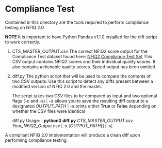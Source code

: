 Compliance Test
===============

Contained in this directory are the tools required to perform compliance testing on NFIQ 2.0. 

**NOTE** It is important to have Python Pandas v1.1.0 installed for the diff script to work correctly. 


1. CTS_MASTER_OUTPUT.csv
	The correct NFIQ2 score output for the Compliance Test dataset found here: [NFIQ2 Compliance Test Set](INSERT_CTS_LINK_HERE)
	This CSV output contains NFIQ2 scores and their individual quality scores. 
	It also contains actionable quality scores. Speed output has been omitted.


2. diff.py
	The python script that will be used to compare the contents of two CSV outputs. 
	Use this script to detect any diffs present between a modified version of NFIQ 2.0 and the master.

	
	The script takes two CSV files to be compared as input and two optional flags (-o and -s)
		| -o allows you to save the resulting diff output to a designated _OUTPUT_PATH_
		| -s prints either **True** or **False** depending on whether the CSV files were identical

	
	diff.py Usage:
		| **python3** **diff.py** _CTS_MASTER_OUTPUT.csv_ _Your_NFIQ2_Output.csv_ [-o {_OUTPUT_PATH_}] [-s]
	

A compliant NFIQ 2.0 implementation will produce a clean diff upon performing compliance testing. 
